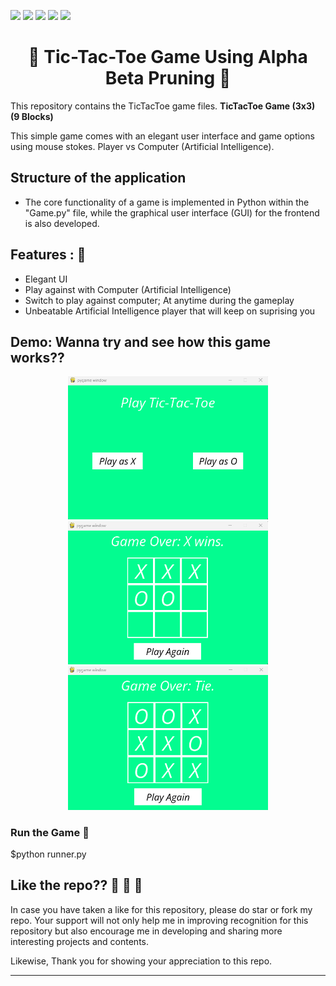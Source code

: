 ![](https://img.shields.io/badge/Programming_Language-Python-blue.svg)
![](https://img.shields.io/badge/Game-Tic_Tac_Toe-yellow.svg)
![](https://img.shields.io/badge/Mode-AI-orange.svg)
![](https://img.shields.io/badge/Python_Version-3.9-brown.svg)
![](https://img.shields.io/badge/Status-Complete-green.svg)
<h1 align=center> 👾 Tic-Tac-Toe Game Using Alpha Beta Pruning 👾 </h1>

This repository contains the TicTacToe game files. **TicTacToe Game (3x3) (9 Blocks)**

This simple game comes with an elegant user interface and game options using mouse stokes. Player vs Computer (Artificial Intelligence).
  
## Structure of the application

- The core functionality of a game is implemented in Python within the "Game.py" file, while the graphical user interface (GUI) for the frontend is also developed.

## Features : 💯
- Elegant UI 
- Play against with Computer (Artificial Intelligence)
- Switch to play against computer; At anytime during the gameplay
- Unbeatable Artificial Intelligence player that will keep on suprising you

## Demo: Wanna try and see how this game works??
<p align="center">
<img width=320 src="ScreenShot (0).png">
<img width=320 src="ScreenShot (1).png">
<img width=320 src="ScreenShot (2).png">
</p>

### Run the Game 💫

  $python runner.py

## Like the repo?? 🥰 💓 💜
In case you have taken a like for this repository, please do star or fork my repo. Your support will not only help me in improving recognition for this repository but also encourage me in developing and sharing more interesting projects and contents.

Likewise, Thank you for showing your appreciation to this repo. 

<hr/>

